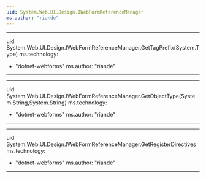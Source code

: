 ```yaml
---
uid: System.Web.UI.Design.IWebFormReferenceManager
ms.author: "riande"
---
```


---
uid: System.Web.UI.Design.IWebFormReferenceManager.GetTagPrefix(System.Type)
ms.technology: 
  - "dotnet-webforms"
ms.author: "riande"
---

---
uid: System.Web.UI.Design.IWebFormReferenceManager.GetObjectType(System.String,System.String)
ms.technology: 
  - "dotnet-webforms"
ms.author: "riande"
---

---
uid: System.Web.UI.Design.IWebFormReferenceManager.GetRegisterDirectives
ms.technology: 
  - "dotnet-webforms"
ms.author: "riande"
---

